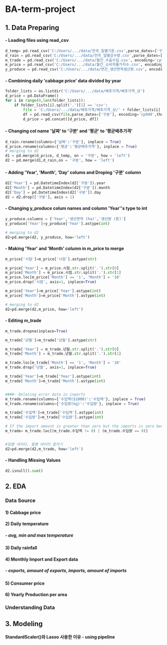 # BA-term-project
## 1. Data Preparing
#### - Loading files using read_csv
```python
d_temp= pd.read_csv('C:/Users/.../data/전국_일별기온.csv',parse_dates=['구분'], encoding='cp949')
d_rain = pd.read_csv('C:/Users/.../data/전국_일별강수량.csv',parse_dates=['구분'], encoding='cp949')
m_trade = pd.read_csv('C:/Users/.../data/월간_수출수입.csv', encoding='cp949',thousands = ',')
m_price = pd.read_csv('C:/Users/.../data/월간_소비자물가지수.csv', encoding='cp949',thousands = ',')
y_produce = pd.read_csv('C:/Users/.../data/연간_생산면적생산량.csv', encoding='cp949',thousands = ',')
```
#### - Combining daily 'cabbage price' data divided by year
```python
folder_lists = os.listdir('C:/Users/.../data/배추가격/배추가격_상')
d_price = pd.DataFrame()
for i in range(0,len(folder_lists)):
    if folder_lists[i].split('.')[1] == 'csv':
        file = 'C:/Users/.../data/배추가격/배추가격_상/' + folder_lists[i]
        df = pd.read_csv(file,parse_dates=['구분'], encoding='cp949',thousands = ',') 
        d_price = pd.concat([d_price, df])

```


#### - Changing col name '날짜' to '구분' and '평균' to '평균배추가격' 
```python
d_rain.rename(columns={'날짜':'구분'}, inplace = True)
d_price.rename(columns={'평균':'평균배추가격'}, inplace = True)
# merging to d2
d1 = pd.merge(d_price, d_temp, on = '구분', how = 'left')
d2 = pd.merge(d1,d_rain,on = '구분', how = 'left')
```
#### - Adding 'Year', 'Month', 'Day' colums and Droping '구분' column
```python
d2['Year'] = pd.DatetimeIndex(d2['구분']).year
d2['Month'] = pd.DatetimeIndex(d2['구분']).month
d2['Day'] = pd.DatetimeIndex(d2['구분']).day
d2 = d2.drop(['구분'], axis = 1)
```
#### - Changing y_produce colum names and column 'Year''s type to int
```python
y_produce.columns = ['Year','생산면적 (ha)','생산량 (톤)']
y_produce['Year']=y_produce['Year'].astype(int)

# merging to d2
d2=pd.merge(d2, y_produce, how='left')
```
#### - Making 'Year' and 'Month' column in m_price to merge
```python
m_price['시점']=m_price['시점'].astype(str)

m_price['Year'] = m_price.시점.str.split('.').str[0]
m_price['Month'] = m_price.시점.str.split('.').str[1]
m_price.loc[m_price['Month'] == '1', 'Month'] = '10'
m_price.drop('시점', axis=1, inplace=True)

m_price['Year']=m_price['Year'].astype(int)
m_price['Month']=m_price['Month'].astype(int)

# merging to d2
d2=pd.merge(d2,m_price, how='left')
```
#### - Editing m_trade
 ```python
 m_trade.dropna(inplace=True)

m_trade['년월']=m_trade['년월'].astype(str)

m_trade['Year'] = m_trade.년월.str.split('.').str[0]
m_trade['Month'] = m_trade.년월.str.split('.').str[1]

m_trade.loc[m_trade['Month'] == '1', 'Month'] = '10'
m_trade.drop('년월', axis=1, inplace=True)

m_trade['Year']=m_trade['Year'].astype(int)
m_trade['Month']=m_trade['Month'].astype(int)


####- Deleting error data in inports
m_trade.rename(columns={'수입액($1000)':'수입액'}, inplace = True)
m_trade.rename(columns={'수입량(kg)':'수입량'}, inplace = True)

m_trade['수입액']=m_trade['수입액'].astype(int)
m_trade['수입량']=m_trade['수입량'].astype(int)

# If the import amount is greater than zero but the imports is zero because of degree '$1000'
m_trade= m_trade.loc[(m_trade.수입액 != 0) | (m_trade.수입량 == 0)]


#일별 데이터, 월별 데이터 합치기
d2=pd.merge(d2,m_trade, how='left')
 ```
 #### - Handling Missing Values
 ```python
 d2.isnull().sum()
 ```
 

## 2. EDA
### Data Source
#### 1) Cabbage price
#### 2) Daily temperature 
#####  - avg, min and max temperature
#### 3) Daily rainfall
#### 4) Monthly Import and Export data
#####  - exports, amount of exports, imports, amount of imports
#### 5) Consumer price
#### 6) Yearly Production per area
### Understanding Data

## 3. Modeling
#### StandardScaler()와 Lasso 사용한 이유 - using pipeline



